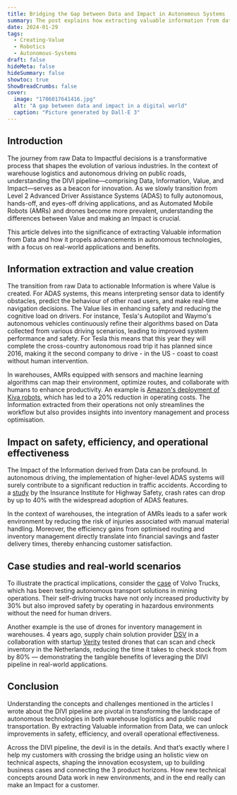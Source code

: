 ```yaml
---
title: Bridging the Gap between Data and Impact in Autonomous Systems
summary: The post explains how extracting valuable information from data in autonomous tech and logistics boosts impact, illustrated by real-world industry examples.
date: 2024-01-29
tags: 
  - Creating-Value
  - Robotics
  - Autonomous-Systems
draft: false
hideMeta: false
hideSummary: false
showtoc: true
ShowBreadCrumbs: false
cover:
  image: "1706017641416.jpg"
  alt: "A gap between data and impact in a digital world"
  caption: "Picture generated by Dall-E 3"
---
```


## Introduction

The journey from raw Data to Impactful decisions is a transformative process that shapes the evolution of various industries. In the context of warehouse logistics and autonomous driving on public roads, understanding the DIVI pipeline—comprising Data, Information, Value, and Impact—serves as a beacon for innovation. As we slowly transition from Level 2 Advanced Driver Assistance Systems (ADAS) to fully autonomous, hands-off, and eyes-off driving applications, and as Automated Mobile Robots (AMRs) and drones become more prevalent, understanding the differences between Value and making an Impact is crucial.

This article delves into the significance of extracting Valuable information from Data and how it propels advancements in autonomous technologies, with a focus on real-world applications and benefits.

## Information extraction and value creation

The transition from raw Data to actionable Information is where Value is created. For ADAS systems, this means interpreting sensor data to identify obstacles, predict the behaviour of other road users, and make real-time navigation decisions. The Value lies in enhancing safety and reducing the cognitive load on drivers. For instance, Tesla's Autopilot and Waymo's autonomous vehicles continuously refine their algorithms based on Data collected from various driving scenarios, leading to improved system performance and safety. For Tesla this means that this year they will complete the cross-country autonomous road trip it has planned since 2016, making it the second company to drive - in the US - coast to coast without human intervention.

In warehouses, AMRs equipped with sensors and machine learning algorithms can map their environment, optimize routes, and collaborate with humans to enhance productivity. An example is [Amazon's deployment of Kiva robots](https://www.aboutamazon.com/news/operations/10-years-of-amazon-robotics-how-robots-help-sort-packages-move-product-and-improve-safety), which has led to a 20% reduction in operating costs. The Information extracted from their operations not only streamlines the workflow but also provides insights into inventory management and process optimisation.

## Impact on safety, efficiency, and operational effectiveness

The Impact of the Information derived from Data can be profound. In autonomous driving, the implementation of higher-level ADAS systems will surely contribute to a significant reduction in traffic accidents. According to a [study](https://www.iihs.org/topics/advanced-driver-assistance) by the Insurance Institute for Highway Safety, crash rates can drop by up to 40% with the widespread adoption of ADAS features.

In the context of warehouses, the integration of AMRs leads to a safer work environment by reducing the risk of injuries associated with manual material handling. Moreover, the efficiency gains from optimised routing and inventory management directly translate into financial savings and faster delivery times, thereby enhancing customer satisfaction.

## Case studies and real-world scenarios

To illustrate the practical implications, consider the [case](https://www.volvogroup.com/en/news-and-media/news/2023/mar/news-4496135.html) of Volvo Trucks, which has been testing autonomous transport solutions in mining operations. Their self-driving trucks have not only increased productivity by 30% but also improved safety by operating in hazardous environments without the need for human drivers.

Another example is the use of drones for inventory management in warehouses. 4 years ago, supply chain solution provider [DSV](https://www.dsv.com/en/) in a collaboration with startup [Verity](https://verity.net/) tested drones that can scan and check inventory in the Netherlands, reducing the time it takes to check stock from by 80% — demonstrating the tangible benefits of leveraging the DIVI pipeline in real-world applications.

## Conclusion

Understanding the concepts and challenges mentioned in the articles I wrote about the DIVI pipeline are pivotal in transforming the landscape of autonomous technologies in both warehouse logistics and public road transportation. By extracting Valuable information from Data, we can unlock improvements in safety, efficiency, and overall operational effectiveness.

Across the DIVI pipeline, the devil is in the details. And that’s exactly where I help my customers with crossing the bridge using an holistic view on technical aspects, shaping the innovation ecosystem, up to building business cases and connecting the 3 product horizons. How new technical concepts around Data work in new environments, and in the end really can make an Impact for a customer.
